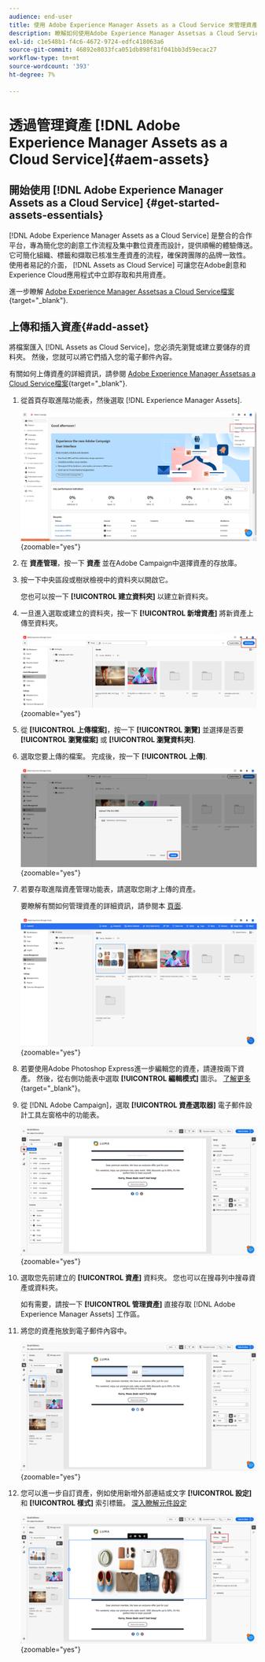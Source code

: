 ```yaml
---
audience: end-user
title: 使用 Adobe Experience Manager Assets as a Cloud Service 來管理資產
description: 瞭解如何使用Adobe Experience Manager Assetsas a Cloud Service管理資產
exl-id: c1e548b1-f4c6-4672-9724-edfc418063a6
source-git-commit: 46892e8033fca051db898f81f041bb3d59ecac27
workflow-type: tm+mt
source-wordcount: '393'
ht-degree: 7%

---
```


# 透過管理資產 [!DNL Adobe Experience Manager Assets as a Cloud Service]{#aem-assets}

## 開始使用 [!DNL Adobe Experience Manager Assets as a Cloud Service] {#get-started-assets-essentials}

[!DNL Adobe Experience Manager Assets as a Cloud Service] 是整合的合作平台，專為簡化您的創意工作流程及集中數位資產而設計，提供順暢的體驗傳送。 它可簡化組織、標籤和擷取已核准生產資產的流程，確保跨團隊的品牌一致性。 使用者易記的介面， [!DNL Assets as Cloud Service] 可讓您在Adobe創意和Experience Cloud應用程式中立即存取和共用資產。

進一步瞭解 [Adobe Experience Manager Assetsas a Cloud Service檔案](https://experienceleague.adobe.com/docs/experience-manager-cloud-service/content/assets/home.html){target="_blank"}.

## 上傳和插入資產{#add-asset}

將檔案匯入 [!DNL Assets as Cloud Service]，您必須先瀏覽或建立要儲存的資料夾。 然後，您就可以將它們插入您的電子郵件內容。

有關如何上傳資產的詳細資訊，請參閱 [Adobe Experience Manager Assetsas a Cloud Service檔案](https://experienceleague.adobe.com/docs/experience-manager-cloud-service/content/assets/assets-view/add-delete-assets-view.html){target="_blank"}.

1. 從首頁存取進階功能表，然後選取 [!DNL Experience Manager Assets].

   ![](assets/assets_1.png){zoomable=&quot;yes&quot;}

1. 在 **資產管理**，按一下 **資產** 並在Adobe Campaign中選擇資產的存放庫。

1. 按一下中央區段或樹狀檢視中的資料夾以開啟它。

   您也可以按一下 **[!UICONTROL 建立資料夾]** 以建立新資料夾。

1. 一旦進入選取或建立的資料夾，按一下 **[!UICONTROL 新增資產]** 將新資產上傳至資料夾。

   ![](assets/assets_2.png){zoomable=&quot;yes&quot;}

1. 從 **[!UICONTROL 上傳檔案]**，按一下 **[!UICONTROL 瀏覽]** 並選擇是否要 **[!UICONTROL 瀏覽檔案]** 或 **[!UICONTROL 瀏覽資料夾]**.

1. 選取您要上傳的檔案。 完成後，按一下 **[!UICONTROL 上傳]**.

   ![](assets/assets_3.png){zoomable=&quot;yes&quot;}

1. 若要存取進階資產管理功能表，請選取您剛才上傳的資產。

   要瞭解有關如何管理資產的詳細資訊，請參閱本 [頁面](https://experienceleague.adobe.com/docs/experience-manager-cloud-service/content/assets/assets-view/manage-organize-assets-view.html).

   ![](assets/assets_4.png){zoomable=&quot;yes&quot;}

1. 若要使用Adobe Photoshop Express進一步編輯您的資產，請連按兩下資產。 然後，從右側功能表中選取 **[!UICONTROL 編輯模式]** 圖示。 [了解更多](https://experienceleague.adobe.com/docs/experience-manager-cloud-service/content/assets/assets-view/edit-images-assets-view.html#edit-using-express){target="_blank"}。

1. 從 [!DNL Adobe Campaign]，選取 **[!UICONTROL 資產選取器]** 電子郵件設計工具左窗格中的功能表。

   ![](assets/assets_6.png){zoomable=&quot;yes&quot;}

1. 選取您先前建立的 **[!UICONTROL 資產]** 資料夾。 您也可以在搜尋列中搜尋資產或資料夾。

   如有需要，請按一下  **[!UICONTROL 管理資產]** 直接存取 [!DNL Adobe Experience Manager Assets] 工作區。

1. 將您的資產拖放到電子郵件內容中。

   ![](assets/assets_5.png){zoomable=&quot;yes&quot;}

1. 您可以進一步自訂資產，例如使用新增外部連結或文字 **[!UICONTROL 設定]** 和 **[!UICONTROL 樣式]** 索引標籤。 [深入瞭解元件設定](../email/content-components.md)

   ![](assets/assets_7.png){zoomable=&quot;yes&quot;}
